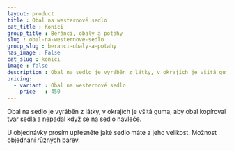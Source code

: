```yaml
---
layout: product
title : Obal na westernové sedlo
cat_title : Koníci
group_title : Beránci, obaly a potahy
slug : obal-na-westernove-sedlo
group_slug : beranci-obaly-a-potahy
has_image : False
cat_slug : konici
image : false
description : Obal na sedlo je vyráběn z látky, v okrajích je všitá guma, aby obal kopíroval tvar sedla a nepadal když se na sedlo navleče.
pricing:
  - variant : Obal na westernové sedlo
    price   : 450
---
```


Obal na sedlo je vyráběn z látky, 
v okrajích je všitá guma, aby obal kopíroval tvar sedla a nepadal když se na sedlo navleče.

U objednávky prosím upřesněte jaké sedlo máte a jeho velikost.
Možnost objednání různých barev.

